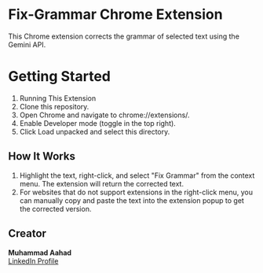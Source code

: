 # Fix-Grammar Chrome Extension

This Chrome extension corrects the grammar of selected text using the Gemini API.

# Getting Started

1. Running This Extension
2. Clone this repository.
3. Open Chrome and navigate to chrome://extensions/.
4. Enable Developer mode (toggle in the top right).
5. Click Load unpacked and select this directory.


## How It Works

1. Highlight the text, right-click, and select "Fix Grammar" from the context menu. The extension will return the corrected text.
2. For websites that do not support extensions in the right-click menu, you can manually copy and paste the text into the extension popup to get the corrected version.

## Creator  
**Muhammad Aahad**  
[LinkedIn Profile](https://www.linkedin.com/in/muhammad-aahad-568aaa179/)

